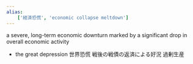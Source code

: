```yaml
---
alias:
    ['経済恐慌', 'economic collapse meltdown']
---
```

a severe, long-term economic downturn marked by a significant drop in overall economic activity
- the great depression 世界恐慌
    戦後の戦債の返済による好況
    過剰生産